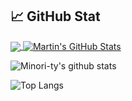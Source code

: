 ## &#x1f4c8; GitHub Stat

<a href="https://github.com/Minori-ty/Minori-ty">

  <img align="center" src="https://github-readme-stats.vercel.app/api/top-langs/?username=Minori-ty&hide=css,html&title_color=ffffff&text_color=c9cacc&icon_color=00bdfe&bg_color=1d1f21" />

</a>

<a href="https://github.com/Minori-ty/Minori-ty">

  <img align="center" src="https://github-readme-stats.vercel.app/api?username=Minori-ty&show_icons=true&line_height=27&count_private=true&title_color=ffffff&text_color=c9cacc&icon_color=00bdfe&bg_color=1d1f21" alt="Martin's GitHub Stats" />

</a>


![Minori-ty's github stats](https://github-readme-stats.vercel.app/api?username=Minori-ty&show_icons=true&theme=vue)

![Top Langs](https://github-readme-stats.vercel.app/api/top-langs/?username=Minori-ty)
